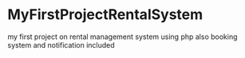 # MyFirstProjectRentalSystem
my first project on rental management system using php also booking system and notification included

